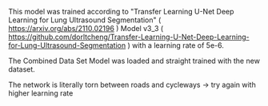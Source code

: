 This model was trained according to "Transfer Learning U-Net Deep Learning for Lung Ultrasound Segmentation" ( https://arxiv.org/abs/2110.02196 )
Model v3_3 ( https://github.com/dorltcheng/Transfer-Learning-U-Net-Deep-Learning-for-Lung-Ultrasound-Segmentation )
with a learning rate of 5e-6.

The Combined Data Set Model was loaded and straight trained with the new dataset. 

The network is literally torn between roads and cycleways -> try again with higher learning rate